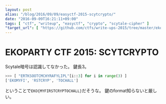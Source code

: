 ```yaml
---
layout: post
alias: "/blog/2016/09/09/easyctf-2015-scytcrypto/"
date: "2016-09-09T16:21:11+09:00"
tags: [ "ctf", "writeup", "easyctf", "crypto", "scytale-cipher" ]
"target_url": [ "https://github.com/ctfs/write-ups-2015/tree/master/ekoparty-ctf-2015/crypto/cry50" ]
---
```


# EKOPARTY CTF 2015: SCYTCRYPTO

Scytale暗号は認識してなかった。
鍵長$3$。

``` python
>>> [ "ERTKSOOTCMCHYRAFYLIPL"[i::3] for i in range(3) ]
['EKOMYFI', 'RSTCRYP', 'TOCHALL']
```

ということで`EKO{MYFIRSTCRYPTOCHALL}`だそうな。
鍵のformat知らないと厳しい。
